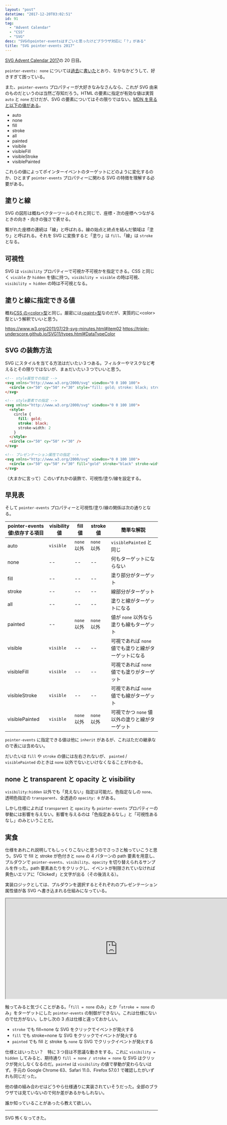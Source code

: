 ```yaml
---
layout: "post"
datetime: "2017-12-20T03:02:51"
id: 91
tag:
  - "Advent Calendar"
  - "CSS"
  - "SVG"
desc: "SVGのpointer-eventsはすごいと思ったけどブラウザ対応に「？」がある"
title: "SVG pointer-events 2017"
---
```


[SVG Advent Calendar 2017](https://adventar.org/calendars/2475)の 20 日目。

`pointer-events: none` については[過去](http://dskd.jp/archives/7.html)に[書いた](http://dskd.jp/archives/85.html)とおり、なかなかどうして、好きすぎて困っている。

また、`pointer-events` プロパティーが大好きなみなさんなら、これが SVG 由来のものだというのは当然ご存知だろう。HTML の要素に指定が有効な値は実質 `auto` と `none` だけだが、SVG の要素についてはその限りではない。[MDN を見ると以下の値がある](https://developer.mozilla.org/ja/docs/Web/CSS/pointer-events)。

- auto
- none
- fill
- stroke
- all
- painted
- visibile
- visibleFill
- visibleStroke
- visiblePainted

これらの値によってポインターイベントのターゲットにどのように変化するのか、ひとまず `pointer-events` プロパティーに関わる SVG の特徴を理解する必要がある。

## 塗りと線

SVG の図形は概ねベクターツールのそれと同じで、座標・次の座標へつながるときの向き・向きの強さで表せる。

繋がれた座標の連続は「線」と呼ばれる。線の始点と終点を結んだ領域は「塗り」と呼ばれる。それを SVG に変換すると「塗り」は `fill`、「線」は `stroke` となる。

## 可視性

SVG は `visibility` プロパティーで可視か不可視かを指定できる。CSS と同じく `visible` か `hidden` を値に持つ。`visibility = visible` の時は可視、`visibility = hidden` の時は不可視となる。

## 塗りと線に指定できる値

概ね[CSS の&lt;color&gt;型](https://www.w3.org/TR/css3-color/#valuea-def-color)と同じ。厳密には[&lt;paint&gt;型](https://www.w3.org/TR/SVG2/painting.html#SpecifyingPaint)なのだが、実質的に&lt;color&gt;型という解釈でいいと思う。

https://www.w3.org/2011/07/29-svg-minutes.html#item02
https://triple-underscore.github.io/SVG11/types.html#DataTypeColor

## SVG の装飾方法

SVG にスタイルを当てる方法はだいたい３つある。フィルターやマスクなど考えるとその限りではないが、まぁだいたい３つでいいと思う。

<!-- prettier-ignore -->
```html
<!-- style属性での指定 -->
<svg xmlns="http://www.w3.org/2000/svg" viewBox="0 0 100 100">
  <circle cx="50" cy="50" r="30" style="fill: gold; stroke: black; stroke-width: 2" />
</svg>
```

<!-- prettier-ignore -->
```html
<!-- style要素での指定 -->
<svg xmlns="http://www.w3.org/2000/svg" viewBox="0 0 100 100">
  <style>
    circle {
      fill: gold;
      stroke: black;
      stroke-width: 2
    }
  </style>
  <circle cx="50" cy="50" r="30" />
</svg>
```

<!-- prettier-ignore -->
```html
<!-- プレゼンテーション属性での指定 -->
<svg xmlns="http://www.w3.org/2000/svg" viewBox="0 0 100 100">
  <circle cx="50" cy="50" r="30" fill="gold" stroke="black" stroke-width="2" />
</svg>
```

（大まかに言って）このいずれかの装飾で、可視性/塗り/線を設定する。

## 早見表

そして `pointer-events` プロパティーと可視性/塗り/線の関係は次の通りとなる。

| pointer-events 値\依存する項目 | visibility 値 | fill 値     | stroke 値   | 簡単な解説                                           |
| ------------------------------ | ------------- | ----------- | ----------- | ---------------------------------------------------- |
| auto                           | `visible`     | `none` 以外 | `none` 以外 | `visiblePainted` と同じ                              |
| none                           | --            | --          | --          | 何もターゲットにならない                             |
| fill                           | --            | --          | --          | 塗り部分がターゲット                                 |
| stroke                         | --            | --          | --          | 線部分がターゲット                                   |
| all                            | --            | --          | --          | 塗りと線がターゲットになる                           |
| painted                        | --            | `none` 以外 | `none` 以外 | 値が `none` 以外なら塗りも線もターゲット             |
| visible                        | `visible`     | --          | --          | 可視であれば `none` 値でも塗りと線がターゲットになる |
| visibleFill                    | `visible`     | --          | --          | 可視であれば `none` 値でも塗りがターゲット           |
| visibleStroke                  | `visible`     | --          | --          | 可視であれば `none` 値でも線がターゲット             |
| visiblePainted                 | `visible`     | `none` 以外 | `none` 以外 | 可視でかつ `none` 値以外の塗りと線がターゲット       |

`pointer-events` に指定できる値は他に `inherit` があるが、これはただの継承なので表には含めない。

だいたいは `fill` や `stroke` の値には左右されないが、 `painted` / `visiblePainted` のときは `none` 以外でないといけなくなることがわかる。

## none と transparent と opacity と visibility

`visibility:hidden` 以外でも「見えない」指定は可能だ。色指定なしの `none`、透明色指定の `transparent`、全透過の `opacity: 0` がある。

しかし仕様によれば `transparent` と `opacity` も `pointer-events` プロパティーの挙動には影響を与えない。影響を与えるのは「色指定あるなし」と「可視性あるなし」のみということだ。

## 実食

仕様をあれこれ説明してもしっくりこないと思うのでさっさと触っていこうと思う。SVG で fill と stroke が色付きと `none` の 4 パターンの path 要素を用意し、プルダウンで `pointer-events`、`visibility`、`opacity` を切り替えられるサンプルを作った。path 要素あたりをクリックし、イベントが制限されていなければ黄色いエリアに「Clicked!」と文字が出る（その後消える）。

実装ロジックとしては、プルダウンを選択するとそれぞれのプレゼンテーション属性値が各 SVG へ書き込まれる仕組みになっている。

<iframe width="736" height="330" src="https://jsfiddle.net/maumqdrv/1/embedded/result,html,css,js/" allowfullscreen></iframe>

触ってみると気づくことがある。「`fill = none` のみ」とか「`stroke = none` のみ」をターゲットにした `pointer-events` の制御ができない。これは仕様にないので仕方がない。しかし次の 3 点は仕様と違っておかしい。

- `stroke` でも fill=none な SVG をクリックでイベントが発火する
- `fill` でも stroke=none な SVG をクリックでイベントが発火する
- `painted` でも fill と stroke も `none` な SVG でクリックイベントが発火する

仕様とはいったい？　特に３つ目は不思議な動きをする。これに `visibility = hidden` してみると、期待通り `fill = none / stroke = none` な SVG はクリックが発火しなくなるのだ。`painted` は `visibility` の値で挙動が変わらないはず。手元の Google Chrome 63、Safari 11.0、Firefox 57.0.1 で確認したがいずれも同じだった。

他の値の組み合わせはどうやら仕様通りに実装されていそうだった。全部のブラウザでは見ていないので何か差があるかもしれない。

誰か知っていることがあったら教えて欲しい。

---

SVG 怖くなってきた。
